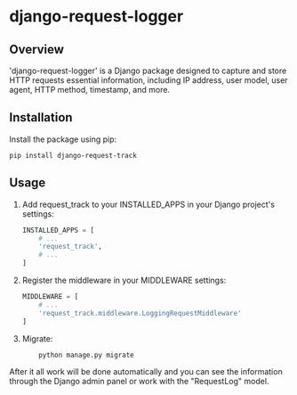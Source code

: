 # django-request-logger

## Overview
'django-request-logger' is a Django package designed to capture and store HTTP requests essential information, including IP address, user model, user agent, HTTP method, timestamp, and more.

## Installation
Install the package using pip:
```Shell
pip install django-request-track
```

## Usage
1. Add request_track to your INSTALLED_APPS in your Django project's settings:
    ```python
    INSTALLED_APPS = [
        # ...
        'request_track',
        # ...
    ]
    ```

2. Register the middleware in your MIDDLEWARE settings:
    ```python
    MIDDLEWARE = [
        # ...
        'request_track.middleware.LoggingRequestMiddleware'
    ]
    ```

3. Migrate:
    ```Shell
        python manage.py migrate
    ```

After it all work will be done automatically and you can see the information through the Django admin panel or work with the "RequestLog" model.
